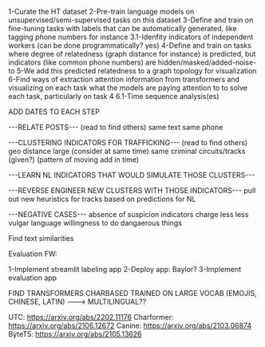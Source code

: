 1-Curate the HT dataset
2-Pre-train language models on unsupervised/semi-supervised tasks on this dataset
3-Define and train on fine-tuning tasks with labels that can be automatically generated, like tagging phone numbers for instance
    3.1-Idenfity indicators of independent workers (can be done programmatically? yes)
4-Define and train on tasks where degree of relatedness (graph distance for instance) is predicted, but indicators (like common phone numbers) are hidden/masked/added-noise-to
5-We add this predicted relatedness to a graph topology for visualization
6-Find ways of extraction attention information from transformers and visualizing on each task what the models are paying attention to to solve each task, particularly on task 4
    6.1-Time sequence analysis(es)

ADD DATES TO EACH STEP

---RELATE POSTS--- (read to find others)
same text
same phone

---CLUSTERING INDICATORS FOR TRAFFICKING--- (read to find others)
geo distance large (consider at same time)
same criminal circuits/tracks (given?) (pattern of moving add in time)


---LEARN NL INDICATORS THAT WOULD SIMULATE THOSE CLUSTERS---

---REVERSE ENGINEER NEW CLUSTERS WITH THOSE INDICATORS---
pull out new heuristics for tracks based on predictions for NL


---NEGATIVE CASES---
absence of suspicion indicators
charge less
less vulgar language
willingness to do dangaerous things



Find text similarities

Evaluation FW:

1-Implement streamlit labeling app
2-Deploy app: Baylor?
3-Implement evaluation app


FIND TRANSFORMERS CHARBASED TRAINED ON LARGE VOCAB (EMOJIS, CHINESE, LATIN) ---> MULTILINGUAL??

UTC: https://arxiv.org/abs/2202.11176
Charformer: https://arxiv.org/abs/2106.12672
Canine: https://arxiv.org/abs/2103.06874
ByteT5: https://arxiv.org/abs/2105.13626
